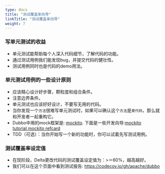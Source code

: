```yaml
---
type: docs
title: "测试覆盖率向导"
linkTitle: "测试覆盖率向导"
weight: 7
---
```


### 写单元测试的收益 
* 单元测试能帮助每个人深入代码细节，了解代码的功能。
* 通过测试用例我们能发现bug，并提交代码的健壮性。
* 测试用例同时也是代码的demo用法。
### 单元测试用例的一些设计原则 
* 应该精心设计好步骤，颗粒度和组合条件。
* 注意边界条件。
* 单元测试也应该好好设计，不要写无用的代码。
* 当你发现一个`方法`很难写单元测试时，如果可以确认这个`方法`是`臭代码`，那么就和开发者一起重构它。
* Dubbo中用的mock框架是: [mockito](http://site.mockito.org/). 下面是一些开发向导:[mockito tutorial](https://www.baeldung.com/bdd-mockito),[mockito refcard](https://dzone.com/refcardz/mockito)
* TDD（可选）：当你开始写一个新的功能时，你可以试着先写测试用例。 
### 测试覆盖率设定值
* 在现阶段，Delta更改代码的测试覆盖设定值为：>＝60%，越高越好。
* 我们可以在这个页面中看到测试报告: https://codecov.io/gh/apache/dubbo
